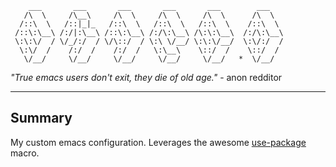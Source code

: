 ```
    ___       ___       ___       ___       ___        ___
   /\  \     /\__\     /\  \     /\  \     /\  \      /\  \
  /::\  \   /::|_|_   /::\  \   /::\  \   /::\  \    /::\  \
 /::\:\__\ /:/|:\__\ /::\:\__\ /:/\:\__\ /\:\:\__\  /:/\:\__\
 \:\:\/  / \/_/:/  / \/\::/  / \:\ \/__/ \:\:\/__/  \:\/:/  /
  \:\/  /    /:/  /    /:/  /   \:\__\    \::/  /    \::/  /
   \/__/     \/__/     \/__/     \/__/     \/__/   *  \/__/
```
_"True emacs users don't exit, they die of old age."_ - anon redditor

---
## Summary

My custom emacs configuration. Leverages the awesome [use-package](https://github.com/jwiegley/use-package) macro.
